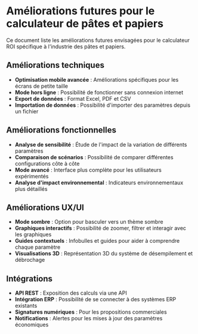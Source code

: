 # Améliorations futures pour le calculateur de pâtes et papiers

Ce document liste les améliorations futures envisagées pour le calculateur ROI spécifique à l'industrie des pâtes et papiers.

## Améliorations techniques
- **Optimisation mobile avancée** : Améliorations spécifiques pour les écrans de petite taille
- **Mode hors ligne** : Possibilité de fonctionner sans connexion internet
- **Export de données** : Format Excel, PDF et CSV
- **Importation de données** : Possibilité d'importer des paramètres depuis un fichier

## Améliorations fonctionnelles
- **Analyse de sensibilité** : Étude de l'impact de la variation de différents paramètres
- **Comparaison de scénarios** : Possibilité de comparer différentes configurations côte à côte
- **Mode avancé** : Interface plus complète pour les utilisateurs expérimentés
- **Analyse d'impact environnemental** : Indicateurs environnementaux plus détaillés

## Améliorations UX/UI
- **Mode sombre** : Option pour basculer vers un thème sombre
- **Graphiques interactifs** : Possibilité de zoomer, filtrer et interagir avec les graphiques
- **Guides contextuels** : Infobulles et guides pour aider à comprendre chaque paramètre
- **Visualisations 3D** : Représentation 3D du système de désempilement et débrochage

## Intégrations
- **API REST** : Exposition des calculs via une API
- **Intégration ERP** : Possibilité de se connecter à des systèmes ERP existants
- **Signatures numériques** : Pour les propositions commerciales
- **Notifications** : Alertes pour les mises à jour des paramètres économiques